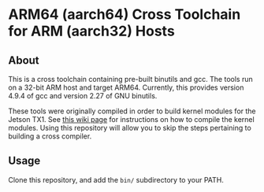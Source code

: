 ARM64 (aarch64) Cross Toolchain for ARM (aarch32) Hosts
=======================================================

About
-----

This is a cross toolchain containing pre-built binutils and gcc. The tools run
on a 32-bit ARM host and target ARM64. Currently, this provides version 4.9.4
of gcc and version 2.27 of GNU binutils.

These tools were originally compiled in order to build kernel modules for the
Jetson TX1. See
[this wiki page](https://github.com/yalue/PeriodicTaskReleaser/wiki/Building-Kernel-Modules-on-the-TX1)
for instructions on how to compile the kernel modules. Using this repository
will allow you to skip the steps pertaining to building a cross compiler.

Usage
-----

Clone this repository, and add the `bin/` subdirectory to your PATH.

